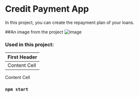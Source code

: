 
# Credit Payment App
In this project, you can create the repayment plan of your loans.

##An image from the project
![image](https://user-images.githubusercontent.com/87018423/191006387-968c7c61-6dc6-4ba7-b502-42219e992fdd.png)


### Used in this project:

First Header  | 
------------- | 
Content Cell  |
Content Cell 

### `npm start`



